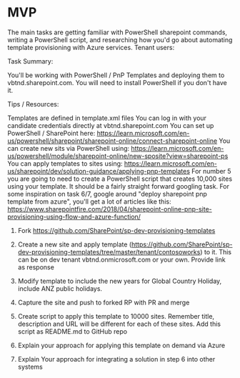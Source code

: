 # MVP

The main tasks are getting familiar with PowerShell sharepoint commands, writing a PowerShell script, and researching how you'd go about automating template provisioning with Azure services.
Tenant users:

Task Summary:

You'll be working with PowerShell / PnP Templates and deploying them to vbtnd.sharepoint.com. You will need to install PowerShell if you don't have it.

Tips / Resources:

Templates are defined in template.xml files
You can log in with your candidate credentials directly at vbtnd.sharepoint.com
You can set up PowerShell / SharePoint here: https://learn.microsoft.com/en-us/powershell/sharepoint/sharepoint-online/connect-sharepoint-online
You can create new sits via PowerShell using: https://learn.microsoft.com/en-us/powershell/module/sharepoint-online/new-sposite?view=sharepoint-ps
You can apply templates to sites using: https://learn.microsoft.com/en-us/sharepoint/dev/solution-guidance/applying-pnp-templates
For number 5 you are going to need to create a PowerShell script that creates 10,000 sites using your template. It should be a fairly straight forward googling task.
For some inspiration on task 6/7, google around "deploy sharepoint pnp template from azure", you'll get a lot of articles like this: https://www.sharepointfire.com/2018/04/sharepoint-online-pnp-site-provisioning-using-flow-and-azure-function/




1) Fork https://github.com/SharePoint/sp-dev-provisioning-templates

2) Create a new site and apply template (https://github.com/SharePoint/sp-dev-provisioning-templates/tree/master/tenant/contosoworks) to it. This can be on dev tenant vbtnd.onmicrosoft.com or your own. Provide link as response

3) Modify template to include the new years for Global Country Holiday, include ANZ public holidays.

4) Capture the site and push to forked RP with PR and merge

5) Create script to apply this template to 10000 sites. Remember title, description and URL will be different for each of these sites. Add this script as README.md to GitHub repo

6) Explain your approach for applying this template on demand via Azure

7) Explain Your approach for integrating a solution in step 6 into other systems